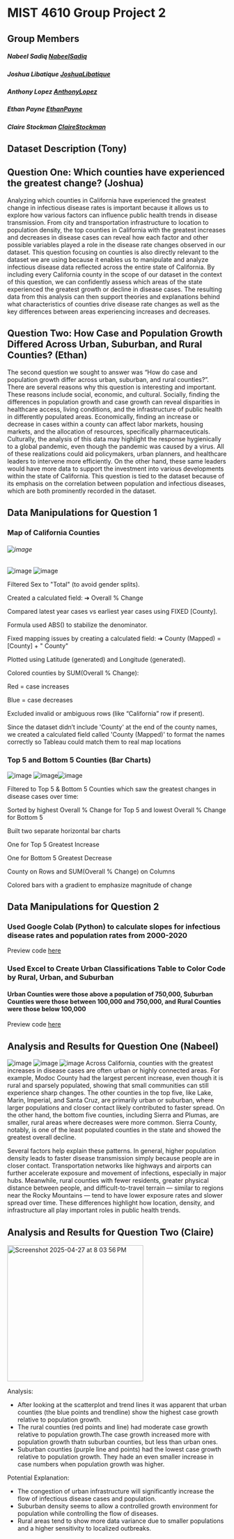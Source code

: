 # MIST 4610 Group Project 2

## Group Members
##### Nabeel Sadiq [NabeelSadiq](https://www.github.com/Nabeel470)
##### Joshua Libatique [JoshuaLibatique](https://www.github.com/jiyuukane)
##### Anthony Lopez [AnthonyLopez](https://www.github.com/asl58391)
##### Ethan Payne [EthanPayne](https://github.com/EthanPayne27)
##### Claire Stockman [ClaireStockman](https://www.github.com/clairestockman)

## Dataset Description (Tony)

## Question One: Which counties have experienced the greatest change? (Joshua)
Analyzing which counties in California have experienced the greatest change in infectious disease rates is important because it allows us to explore how various factors can influence public health trends in disease transmission. From city and transportation infrastructure to location to population density, the top counties in California with the greatest increases and decreases in disease cases can reveal how each factor and other possible variables played a role in the disease rate changes observed in our dataset. This question focusing on counties is also directly relevant to the dataset we are using because it enables us to manipulate and analyze infectious disease data reflected across the entire state of California. By including every California county in the scope of our dataset in the context of this question, we can confidently assess which areas of the state experienced the greatest growth or decline in disease cases. The resulting data from this analysis can then support theories and explanations behind what characteristics of counties drive disease rate changes as well as the key differences between areas experiencing increases and decreases.

## Question Two: How Case and Population Growth Differed Across Urban, Suburban, and Rural Counties? (Ethan)
The second question we sought to answer was “How do case and population growth differ across urban, suburban, and rural counties?”.  There are several reasons why this question is interesting and important. These reasons include social, economic, and cultural. Socially, finding the differences in population growth and case growth can reveal disparities in healthcare access, living conditions, and the infrastructure of public health in differently populated areas. Economically, finding an increase or decrease in cases within a county can affect labor markets, housing markets, and the allocation of resources, specifically pharmaceuticals. Culturally, the analysis of this data may highlight the response hygienically to a global pandemic, even though the pandemic was caused by a virus. All of these realizations could aid policymakers, urban planners, and healthcare leaders to intervene more efficiently. On the other hand, these same leaders would have more data to support the investment into various developments within the state of California. This question is tied to the dataset because of its emphasis on the correlation between population and infectious diseases, which are both prominently recorded in the dataset.

## Data Manipulations for Question 1
### Map of California Counties
###### ![image](https://github.com/user-attachments/assets/2297f705-17e0-40cd-90b3-7b4bd7163841)
![image](https://github.com/user-attachments/assets/94f08893-c1dc-48c2-82d8-69d82dfd1257)
![image](https://github.com/user-attachments/assets/688e6641-e531-42d6-9e1e-41c9bab7cd6a)

Filtered Sex to "Total" (to avoid gender splits).

Created a calculated field:
➔ Overall % Change

Compared latest year cases vs earliest year cases using FIXED [County].

Formula used ABS() to stabilize the denominator.

Fixed mapping issues by creating a calculated field:
➔ County (Mapped) = [County] + " County"

Plotted using Latitude (generated) and Longitude (generated).

Colored counties by SUM(Overall % Change):

Red = case increases

Blue = case decreases

Excluded invalid or ambiguous rows (like “California” row if present).

Since the dataset didn’t include 'County' at the end of the county names, we created a calculated field called 'County (Mapped)' to format the names correctly so Tableau could match them to real map locations

### Top 5 and Bottom 5 Counties (Bar Charts)
![image](https://github.com/user-attachments/assets/0f2ae972-8f12-4d56-adca-b8109f6d3d14)
![image](https://github.com/user-attachments/assets/087fe553-1eb5-4b58-a53f-4cf494d448cf)![image](https://github.com/user-attachments/assets/dbba78af-2003-4eef-8074-f49925bd6681)


Filtered to Top 5 & Bottom 5 Counties which saw the greatest changes in disease cases over time:

Sorted by highest Overall % Change for Top 5 and lowest Overall % Change for Bottom 5

Built two separate horizontal bar charts

One for Top 5 Greatest Increase

One for Bottom 5 Greatest Decrease

County on Rows and SUM(Overall % Change) on Columns

Colored bars with a gradient to emphasize magnitude of change

## Data Manipulations for Question 2
### Used Google Colab (Python) to calculate slopes for infectious disease rates and population rates from 2000-2020
Preview code [here](https://github.com/asl58391/MIST4610GroupProject2/blob/main/SlopeCalc.ipynb)

### Used Excel to Create Urban Classifications Table to Color Code by Rural, Urban, and Suburban
#### Urban Counties were those above a population of 750,000, Suburban Counties were those between 100,000 and 750,000, and Rural Counties were those below 100,000
Preview code [here](https://github.com/asl58391/MIST4610GroupProject2/blob/main/Slope%20Classification.csv)



## Analysis and Results for Question One (Nabeel)
![image](https://github.com/user-attachments/assets/6f9d3322-66d5-4ac1-b2dd-52ad5bcf6793)
![image](https://github.com/user-attachments/assets/cd8cdff6-a7cd-466a-9f89-64d9c4642001)
![image](https://github.com/user-attachments/assets/fdb9d329-c774-4a1c-8e17-7f2bb3499802)
Across California, counties with the greatest increases in disease cases are often urban or highly connected areas. For example, Modoc County had the largest percent increase, even though it is rural and sparsely populated, showing that small communities can still experience sharp changes. The other counties in the top five, like Lake, Marin, Imperial, and Santa Cruz, are primarily urban or suburban, where larger populations and closer contact likely contributed to faster spread. On the other hand, the bottom five counties, including Sierra and Plumas, are smaller, rural areas where decreases were more common. Sierra County, notably, is one of the least populated counties in the state and showed the greatest overall decline.

Several factors help explain these patterns. In general, higher population density leads to faster disease transmission simply because people are in closer contact. Transportation networks like highways and airports can further accelerate exposure and movement of infections, especially in major hubs. Meanwhile, rural counties with fewer residents, greater physical distance between people, and difficult-to-travel terrain — similar to regions near the Rocky Mountains — tend to have lower exposure rates and slower spread over time. These differences highlight how location, density, and infrastructure all play important roles in public health trends.





## Analysis and Results for Question Two (Claire)
<img width="312" alt="Screenshot 2025-04-27 at 8 03 56 PM" src="https://github.com/user-attachments/assets/c91eb1bd-212a-4ada-ae14-2f8faddf12f5" />

Analysis: 
- After looking at the scatterplot and trend lines it was apparent that urban counties (the blue points and trendline) show the highest case growth relative to population growth.
- The rural counties (red points and line) had moderate case growth relative to population growth.The case growth increased more with population growth thatn suburban counties, but less than urban ones.
- Suburban counties (purple line and points) had the lowest case growth relative to population growth. They hade an even smaller increase in case numbers when population growth was higher. 

Potential Explanation:
- The congestion of urban infrastructure will significantly increase the flow of infectious disease cases and population. 
- Suburban density seems to allow a controlled growth environment for population while controlling the flow of diseases.
- Rural areas tend to show more data variance due to smaller populations and a higher sensitivity to localized outbreaks. 



